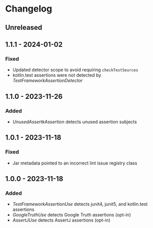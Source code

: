 # Changelog

## Unreleased

## 1.1.1 - 2024-01-02
### Fixed
- Updated detector scope to avoid requiring `checkTestSources`
- kotlin.test assertions were not detected by _TestFrameworkAssertionDetector_

## 1.1.0 - 2023-11-26
### Added
- _UnusedAssertkAssertion_ detects unused assertion subjects

## 1.0.1 - 2023-11-18
### Fixed
- Jar metadata pointed to an incorrect lint issue registry class

## 1.0.0 - 2023-11-18
### Added
- _TestFrameworkAssertionUse_ detects junit4, junit5, and kotlin.test assertions
- _GoogleTruthUse_ detects Google Truth assertions (opt-in)
- _AssertJUse_ detects AssertJ assertions (opt-in)
